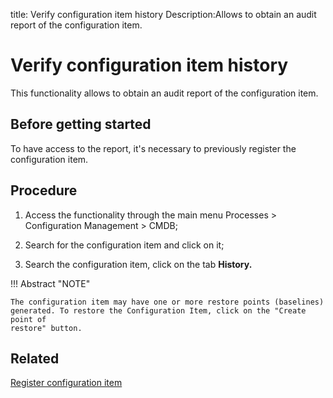 title: Verify configuration item history
Description:Allows to obtain an audit report of the configuration item.
# Verify configuration item history

This functionality allows to obtain an audit report of the configuration item.

Before getting started
--------------------------

To have access to the report, it's necessary to previously register the
configuration item.

Procedure
-------------

1.  Access the functionality through the main menu Processes \> Configuration
    Management \> CMDB;

2.  Search for the configuration item and click on it;

3.  Search the configuration item, click on the tab **History.**

!!! Abstract "NOTE"  

    The configuration item may have one or more restore points (baselines)
    generated. To restore the Configuration Item, click on the "Create point of
    restore" button.


Related
-----------

[Register configuration item](/en-us/citsmart-platform-9/processes/configuration/use/register-CI.html)

<!-- !!! tip "About"

    <b>Product/Version:</b> CITSmart | 9.00 &nbsp;&nbsp;
    <b>Updated:</b>01/04/2019 -Larissa Lourenço

